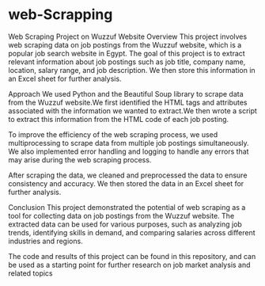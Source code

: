 # web-Scrapping
Web Scraping Project on Wuzzuf Website
Overview
This project involves web scraping data on job postings from the Wuzzuf website, which is a popular job search website in Egypt.
The goal of this project is to extract relevant information about job postings such as job title, company name, location, salary range, and job description. 
We then store this information in an Excel sheet for further analysis.

Approach
We used Python and the Beautiful Soup library to scrape data from the Wuzzuf website.We first identified the HTML tags and attributes associated with
the information we wanted to extract.We then wrote a script to extract this information from the HTML code of each job posting.

To improve the efficiency of the web scraping process, we used multiprocessing to scrape data from multiple job postings simultaneously.
We also implemented error handling and logging to handle any errors that may arise during the web scraping process.

After scraping the data, we cleaned and preprocessed the data to ensure consistency and accuracy. We then stored the data in an Excel sheet for further analysis.

Conclusion
This project demonstrated the potential of web scraping as a tool for collecting data on job postings from the Wuzzuf website. 
The extracted data can be used for various purposes, such as analyzing job trends, identifying skills in demand, and comparing salaries across different industries 
and regions.

The code and results of this project can be found in this repository, and can be used as a starting point for further research on job market analysis
and related topics
